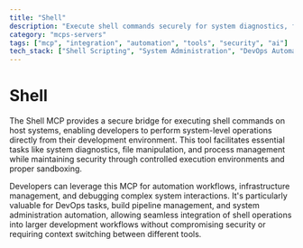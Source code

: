 ```yaml
---
title: "Shell"
description: "Execute shell commands securely for system diagnostics, file operations, and automation tasks on host systems."
category: "mcps-servers"
tags: ["mcp", "integration", "automation", "tools", "security", "ai"]
tech_stack: ["Shell Scripting", "System Administration", "DevOps Automation", "Command Line Tools"]
---
```


# Shell

The Shell MCP provides a secure bridge for executing shell commands on host systems, enabling developers to perform system-level operations directly from their development environment. This tool facilitates essential tasks like system diagnostics, file manipulation, and process management while maintaining security through controlled execution environments and proper sandboxing.

Developers can leverage this MCP for automation workflows, infrastructure management, and debugging complex system interactions. It's particularly valuable for DevOps tasks, build pipeline management, and system administration automation, allowing seamless integration of shell operations into larger development workflows without compromising security or requiring context switching between different tools.
